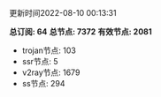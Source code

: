 更新时间2022-08-10 00:13:31

**总订阅: 64**
**总节点: 7372**
**有效节点: 2081**
- trojan节点: 103
- ssr节点: 5
- v2ray节点: 1679
- ss节点: 294
